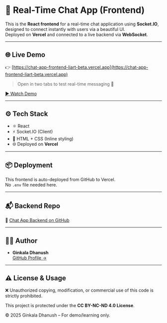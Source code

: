 # 💬 Real-Time Chat App (Frontend)

This is the **React frontend** for a real-time chat application using **Socket.IO**, designed to connect instantly with users via a beautiful UI.  
Deployed on **Vercel** and connected to a live backend via **WebSocket**.

---

## 🌐 Live Demo

👉 [https://chat-app-frontend-liart-beta.vercel.app](https://chat-app-frontend-liart-beta.vercel.app)

> Open in two tabs to test real-time messaging 🔁

[▶️ Watch Demo](https://user-images.githubusercontent.com/your-chat-demo-url.mp4)


---

## ⚙️ Tech Stack

- ⚛️ React
- ⚡ Socket.IO (Client)
- 🎨 HTML + CSS (Inline styling)
- 🌐 Deployed on **Vercel**

---

## 📦 Deployment

This frontend is auto-deployed from GitHub to Vercel.  
No `.env` file needed here.

---

## 📬 Backend Repo

🔗 [Chat App Backend on GitHub](https://github.com/dhanushofc/chat-app-backend)

---

## 🙋‍♂️ Author

- **Ginkala Dhanush**  
  [GitHub Profile →](https://github.com/dhanushofc)
  
---

## ⚠️ License & Usage

❌ Unauthorized copying, modification, or commercial use of this code is strictly prohibited.

This project is protected under the **CC BY-NC-ND 4.0 License**.

© 2025 Ginkala Dhanush – For demo/learning only.
